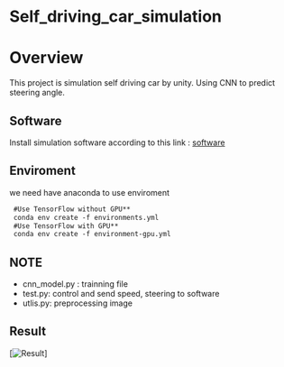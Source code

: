 # Self_driving_car_simulation
# Overview
This project is simulation self driving car by unity. Using CNN to predict steering angle.
## Software
Install simulation software according to this link :
[software](https://github.com/udacity/self-driving-car-sim)
## Enviroment
we need have anaconda to use enviroment
```html
 #Use TensorFlow without GPU**
 conda env create -f environments.yml 
 #Use TensorFlow with GPU**
 conda env create -f environment-gpu.yml
```
## NOTE
- cnn_model.py : trainning file 
- test.py: control and send speed, steering to software
- utlis.py: preprocessing image 
## Result
[![Result](https://www.youtube.com/watch?v=EBj5x94XJZk)]

